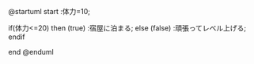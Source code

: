 
@startuml
start
:体力=10;

if(体力<=20) then (true)
:宿屋に泊まる;
else (false)
:頑張ってレベル上げる;
endif

end
@enduml

